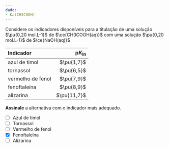 ```yaml
---
dado:
- Ka(CH3COOH)
---
```


Considere os indicadores disponíveis para a titulação de uma solução $\pu{0,20 mol.L-1}$ de $\ce{CH3COOH(aq)}$ com uma solução $\pu{0,20 mol.L-1}$ de $\ce{NaOH(aq)}$

| **Indicador**     | $\mathrm{p}K_\mathrm{In}$ |
| :---------------- | ------------------------: |
| azul de timol     |                $\pu{1,7}$ |
| tornassol         |                $\pu{6,5}$ |
| vermelho de fenol |                $\pu{7,9}$ |
| fenoftaleína      |                $\pu{8,9}$ |
| alizarina         |               $\pu{11,7}$ |

**Assinale** a alternativa com o indicador mais adequado.

- [ ] Azul de timol
- [ ] Tornassol
- [ ] Vermelho de fenol
- [x] Fenoftaleína
- [ ] Alizarina
